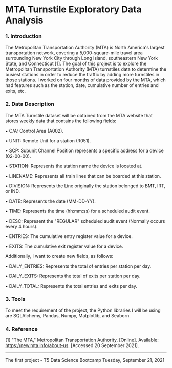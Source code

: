 # MTA Turnstile Exploratory Data Analysis

### 1.	Introduction

The Metropolitan Transportation Authority (MTA) is North America's largest transportation network, covering a 5,000-square-mile travel area surrounding New York City through Long Island, southeastern New York State, and Connecticut [1]. The goal of this project is to explore the Metropolitan Transportation Authority (MTA) turnstiles data to determine the busiest stations in order to reduce the traffic by adding more turnstiles in those stations. I worked on four months of data provided by the MTA, which had features such as the station, date, cumulative number of entries and exits, etc.

### 2.	Data Description

The MTA Turnstile dataset will be obtained from the MTA website that stores weekly data that contains the following fields:

•	C/A: Control Area (A002).

•	UNIT: Remote Unit for a station (R051).

•	SCP: Subunit Channel Position represents a specific address for a device (02-00-00).

•	STATION: Represents the station name the device is located at.

•	LINENAME: Represents all train lines that can be boarded at this station.

•	DIVISION: Represents the Line originally the station belonged to BMT, IRT, or IND.

•	DATE: Represents the date (MM-DD-YY).

•	TIME: Represents the time (hh:mm:ss) for a scheduled audit event.

•	DESC: Represent the "REGULAR" scheduled audit event (Normally occurs every 4 hours).

•	ENTRIES: The cumulative entry register value for a device.

•	EXITS: The cumulative exit register value for a device.


Additionally, I want to create new fields, as follows:

•	DAILY_ENTRIES: Represents the total of entries per station per day.

•	DAILY_EXITS: Represents the total of exits per station per day.

•	DAILY_TOTAL: Represents the total entries and exits per day.

### 3.	Tools

To meet the requirement of the project, the Python libraries I will be using are SQLAlchemy, Pandas, Numpy, Matplotlib, and Seaborn. 
 
### 4.	Reference

[1] 	"The MTA," Metropolitan Transportation Authority, [Online]. Available: https://new.mta.info/about-us. [Accessed 20 September 2021].



*********************************************
The first project - T5 Data Science Bootcamp
Tuesday, September 21, 2021

